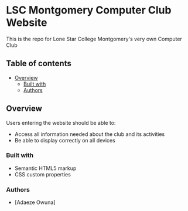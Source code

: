 # LSC Montgomery Computer Club Website

This is the repo for Lone Star College Montgomery's very own Computer Club

## Table of contents

- [Overview](#overview)
    - [Built with](#built-with)
    - [Authors](#authors)

## Overview

Users entering the website should be able to:

- Access all information needed about the club and its activities
- Be able to display correctly on all devices

### Built with 

- Semantic HTML5 markup
- CSS custom properties


### Authors 

- [Adaeze Owuna]
